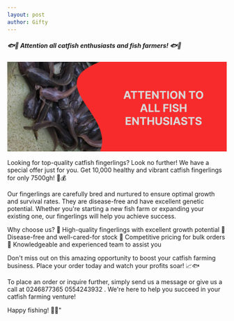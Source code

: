 ```yaml
---
layout: post
author: Gifty
---
```



##### 🐟🎣 Attention all catfish enthusiasts and fish farmers! 🐟🎣


<img class="my-5" src="/assets/img/landimg.jpg" width="700px"/>


Looking for top-quality catfish fingerlings? Look no further! We have a special offer just for you. Get 10,000 healthy and vibrant catfish fingerlings for only 7500gh! 🐠💰


Our fingerlings are carefully bred and nurtured to ensure optimal growth and survival rates. They are disease-free and have excellent genetic potential. Whether you're starting a new fish farm or expanding your existing one, our fingerlings will help you achieve success.


Why choose us?
🔹 High-quality fingerlings with excellent growth potential
🔹 Disease-free and well-cared-for stock
🔹 Competitive pricing for bulk orders
🔹 Knowledgeable and experienced team to assist you


Don't miss out on this amazing opportunity to boost your catfish farming business. Place your order today and watch your profits soar! 📈🐟


To place an order or inquire further, simply send us a message or give us a <span class="fw-bold"> call at 0246877365 0554243932 </span>. We're here to help you succeed in your catfish farming venture!


Happy fishing! 🐠🎣"